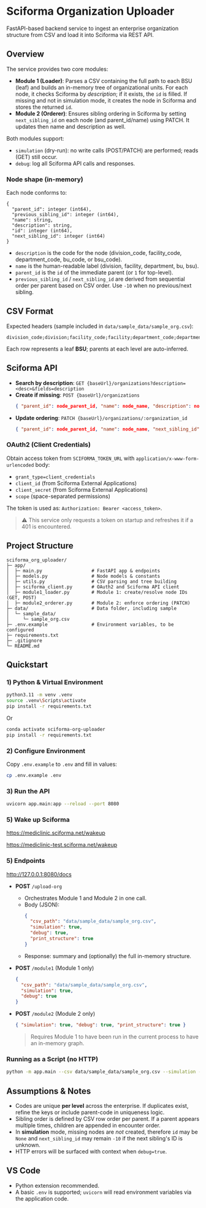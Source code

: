 # Sciforma Organization Uploader

FastAPI-based backend service to ingest an enterprise organization structure from CSV and load it into Sciforma via REST API.

## Overview

The service provides two core modules:

- **Module 1 (Loader)**: Parses a CSV containing the full path to each BSU (leaf) and builds an in-memory tree of organizational units. For each node, it checks Sciforma by _description_; if it exists, the `id` is filled. If missing and not in simulation mode, it creates the node in Sciforma and stores the returned `id`.
- **Module 2 (Orderer)**: Ensures sibling ordering in Sciforma by setting `next_sibling_id` on each node (and parent_id/name) using PATCH. It updates then name and description as well.

Both modules support:

- `simulation` (dry-run): no write calls (POST/PATCH) are performed; reads (GET) still occur.
- `debug`: log all Sciforma API calls and responses.

### Node shape (in-memory)

Each node conforms to:

```
{
  "parent_id": integer (int64),
  "previous_sibling_id": integer (int64),
  "name": string,
  "description": string,
  "id": integer (int64),
  "next_sibling_id": integer (int64)
}
```

- `description` is the code for the node (division_code, facility_code, department_code, bu_code, or bsu_code).
- `name` is the human-readable label (division, facility, department, bu, bsu).
- `parent_id` is the `id` of the immediate parent (or `1` for top-level).
- `previous_sibling_id` / `next_sibling_id` are derived from sequential order per parent based on CSV order. Use `-10` when no previous/next sibling.

## CSV Format

Expected headers (sample included in `data/sample_data/sample_org.csv`):

```
division_code;division;facility_code;facility;department_code;department;bu_code;bu;bsu_code;bsu
```

Each row represents a leaf **BSU**; parents at each level are auto-inferred.

## Sciforma API

- **Search by description**: `GET {baseUrl}/organizations?description=<desc>&fields=description`
- **Create if missing**: `POST {baseUrl}/organizations`
  ```json
  { "parent_id": node_parent_id, "name": node_name, "description": node_description, "next_sibling_id": -10 }
  ```
- **Update ordering**: `PATCH {baseUrl}/organizations/:organization_id`
  ```json
  { "parent_id": node_parent_id, "name": node_name, "next_sibling_id": node_next_sibling_id }
  ```

### OAuth2 (Client Credentials)

Obtain access token from `SCIFORMA_TOKEN_URL` with `application/x-www-form-urlencoded` body:

- `grant_type=client_credentials`
- `client_id` (from Sciforma External Applications)
- `client_secret` (from Sciforma External Applications)
- `scope` (space-separated permissions)

The token is used as: `Authorization: Bearer <access_token>`.

> ⚠️ This service only requests a token on startup and refreshes it if a 401 is encountered.

## Project Structure

```
sciforma_org_uploader/
├─ app/
│  ├─ main.py                  # FastAPI app & endpoints
│  ├─ models.py                # Node models & constants
│  ├─ utils.py                 # CSV parsing and tree building
│  ├─ sciforma_client.py       # OAuth2 and Sciforma API client
│  ├─ module1_loader.py        # Module 1: create/resolve node IDs (GET, POST)
│  ├─ module2_orderer.py       # Module 2: enforce ordering (PATCH)
├─ data/                       # Data folder, including sample
│  └─ sample_data/
│     └─ sample_org.csv
├─ .env.example                # Environment variables, to be configured
├─ requirements.txt
├─ .gitignore
└─ README.md
```

## Quickstart

### 1) Python & Virtual Environment

```bash
python3.11 -m venv .venv
source .venv\Scripts\activate
pip install -r requirements.txt
```

Or

```bash
conda activate sciforma-org-uploader
pip install -r requirements.txt
```

### 2) Configure Environment

Copy `.env.example` to `.env` and fill in values:

```bash
cp .env.example .env
```

### 3) Run the API

```bash
uvicorn app.main:app --reload --port 8080
```

### 5) Wake up Sciforma

https://mediclinic.sciforma.net/wakeup

https://mediclinic-test.sciforma.net/wakeup

### 5) Endpoints

http://127.0.0.1:8080/docs

- **POST** `/upload-org`

  - Orchestrates Module 1 and Module 2 in one call.
  - Body (JSON):
    ```json
    {
      "csv_path": "data/sample_data/sample_org.csv",
      "simulation": true,
      "debug": true,
      "print_structure": true
    }
    ```
  - Response: summary and (optionally) the full in-memory structure.

- **POST** `/module1` (Module 1 only)

  ```json
  {
    "csv_path": "data/sample_data/sample_org.csv",
    "simulation": true,
    "debug": true
  }
  ```

- **POST** `/module2` (Module 2 only)
  ```json
  { "simulation": true, "debug": true, "print_structure": true }
  ```
  > Requires Module 1 to have been run in the current process to have an in-memory graph.

### Running as a Script (no HTTP)

```bash
python -m app.main --csv data/sample_data/sample_org.csv --simulation --print-structure
```

## Assumptions & Notes

- Codes are unique **per level** across the enterprise. If duplicates exist, refine the keys or include parent-code in uniqueness logic.
- Sibling order is defined by CSV row order per parent. If a parent appears multiple times, children are appended in encounter order.
- In **simulation** mode, missing nodes are _not_ created, therefore `id` may be `None` and `next_sibling_id` may remain `-10` if the next sibling's ID is unknown.
- HTTP errors will be surfaced with context when `debug=true`.

## VS Code

- Python extension recommended.
- A basic `.env` is supported; `uvicorn` will read environment variables via the application code.
